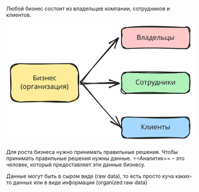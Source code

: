Любой бизнес состоит из владельцев компании, сотрудников и клиентов.

![de-bussines-organization.excalidraw](../assets/attachments/de-bussines-organization.excalidraw.svg)

Для роста бизнеса нужно принимать правильные решения. Чтобы принимать правильные решения нужны данные. ==Аналитик== – это человек, который предоставляет эти данные бизнесу.

Данные могут быть в сыром виде (raw data), то есть просто куча каких-то данных или в виде информации (organized raw data)